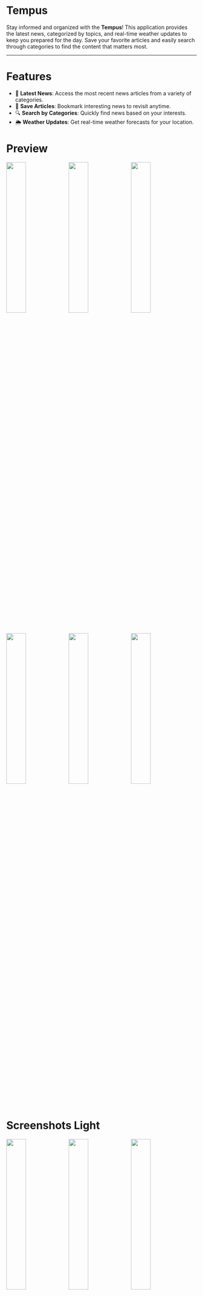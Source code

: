 # Tempus

Stay informed and organized with the **Tempus**! This application provides the latest news, categorized by topics, and real-time weather updates to keep you prepared for the day. Save your favorite articles and easily search through categories to find the content that matters most.

---

# Features

- 📰 **Latest News**: Access the most recent news articles from a variety of categories.  
- 🔖 **Save Articles**: Bookmark interesting news to revisit anytime.  
- 🔍 **Search by Categories**: Quickly find news based on your interests.  
- 🌦️ **Weather Updates**: Get real-time weather forecasts for your location.  

# Preview
<img src="_src/preview/giff_1.gif" width="32%"> <img src="_src/preview/giff_2.gif" width="32%"> <img src="_src/preview/giff_3.gif" width="32%">
<img src="_src/preview/giff_4.gif" width="32%"> <img src="_src/preview/giff_5.gif" width="32%"> <img src="_src/preview/giff_6.gif" width="32%"> 

# Screenshots Light
<img src="_src/light/home_capture.png" width="32%"> <img src="_src/light/explore_capture.png" width="32%"> <img src="_src/light/search_capture.png" width="32%"> 
<img src="_src/light/bookmark_capture.png" width="32%"> <img src="_src/light/detail_capture.png" width="32%"> <img src="_src/light/settings_capture.png" width="32%"> 

# Screenshots Dark
<img src="_src/dark/home_dark.png" width="32%"> <img src="_src/dark/explore_dark.png" width="32%"> <img src="_src/dark/search_dark.png" width="32%"> 
<img src="_src/dark/bookmark_dark.png" width="32%"> <img src="_src/dark/detail_dark.png" width="32%"> <img src="_src/dark/settings_dark.png" width="32%"> 

# Architecture
- Presentation: Responsible for the UI and input management
- Domain: Contains the business logic, including the use cases and repository interfaces
- Data: Responsible for database operations, network requests and caching.

<img name="Architecture" width="100%" src="./_src/clean_architecture.png"/>

# Technologies Used
|                                                                                                                    |                                                                                            |                                                                                     |
|--------------------------------------------------------------------------------------------------------------------|------------------------------------------------------------------------------------------- |-------------------------------------------------------------------------------------|
| <img src="https://user-images.githubusercontent.com/25181517/185062810-7ee0c3d2-17f2-4a98-9d8a-a9576947692b.png" height="24"> | [**Kotlin**](https://kotlinlang.org/)                                           | Official language for Android development, known for its concise syntax             |
| <img src="https://developer.android.com/static/images/spot-icons/jetpack-compose.svg" height="24">                 | [**Jetpack Compose**](https://developer.android.com/jetpack/compose)                       | A modern toolkit for building native Android UIs                                    |
| <img src="https://upload.wikimedia.org/wikipedia/commons/3/33/Figma-logo.svg" height="24">                         | [**Figma**](https://www.figma.com/)                                                        | A collaborative design tool for creating UI/UX designs                              |
| <img src="https://developer.android.com/images/logos/android.svg" height="24">                                     | [**Paging Library**](https://developer.android.com/topic/libraries/architecture/paging)    | Efficiently loads data in chunks (paging)                                           |
| <img src="https://developer.android.com/images/logos/android.svg" height="24">                                     | [**LiveData**](https://developer.android.com/topic/libraries/architecture/livedata)        | An observable data holder for UI updates                                            |
| <img src="https://developer.android.com/images/logos/android.svg" height="24">                                     | [**ViewModel**](https://developer.android.com/topic/libraries/architecture/viewmodel)      | Retains UI data across configuration changes                                        |
| <img src="https://developer.android.com/images/logos/android.svg" height="24">                                     | [**Navigation Components**](https://developer.android.com/guide/navigation/navigation-getting-started) | Simplifies app navigation                                               |
| <img src="https://square.github.io/retrofit/static/icon-square.png" height="24">                                   | [**Retrofit**](https://square.github.io/retrofit/)                                         | A type-safe HTTP client for making API requests                                     |
| <img src="https://developer.android.com/images/logos/android.svg" height="24">                                     | [**Room**](https://developer.android.com/training/data-storage/room)                       | A persistence library for local database management                                 |
| <img src="https://developer.android.com/images/logos/android.svg" height="24">                                     | [**DataStore**](https://developer.android.com/topic/libraries/architecture/datastore)      | Async key-value and typed data storage with Kotlin coroutines                       |
| <img src="https://avatars.githubusercontent.com/u/52722434?s=200&v=4" height="24">                                 | [**Coil**](https://coil-kt.github.io/coil/)                                                | An image loading library for Android                                                |
| <img src="https://newsapi.org/images/n-logo-border.png" height="24">                                               | [**NewsAPI**](https://newsapi.org/)                                                        | A third-party API for fetching news articles                                        |
| <img src="https://avatars.githubusercontent.com/u/1743227?s=200&v=4" height="24">                                  | [**OpenWeatherMap**](https://openweathermap.org/)                                          | A third-party API for fetching real-time weather data                               |
| <img src="https://www.iconpacks.net/icons/2/free-injection-icon-3675-thumb.png" height="24">                       | [**Hilt**](https://dagger.dev/hilt/)                                                       | A dependency injection library that simplifies injecting dependencies in Android apps |
| <img src="https://square.github.io/okhttp/assets/images/icon-square.png" height="24">                              | [**OkHttp**](https://square.github.io/okhttp/)                                             | A networking library for HTTP requests                                              |
| <img src="https://junit.org/junit5/assets/img/junit5-logo.png" height="24">                                        | [**JUnit**](https://junit.org/junit5/)                                                     | A testing framework for writing unit tests                                          |
| <img src="https://avatars.githubusercontent.com/u/34787540?s=280&v=4" height="24">                                 | [**MockK**](https://mockk.io/)                                                             | A mocking framework for unit testing Kotlin code                                    |
| <img src="https://avatars.githubusercontent.com/u/49219790?s=48&v=4" height="24">                                  | [**Turbine**](https://github.com/cashapp/turbine)                                          | A testing library for Kotlin Flows                                                  |

# Requirements

- Android 8.0 (API level 26) or higher  
- Stable internet connection  

# Build setup
App is using the following keys to work:

`google-services.json`
- The app will fail if you don't have this.
- Get this file when you create Firebase project with at least one Android application.
- Add the JSON file in `tempus/app/src`

News API and OpenWeatherMap
- Since both of these keys refer to `buildConfig`, create your own API keys and add them in your `local.properties`:
```
API_KEY = <YOUR_NEWS_API_KEY>
WEATHER_KEY = <YOUR_OPEN_WEATHER_MAP_KEY>
```
